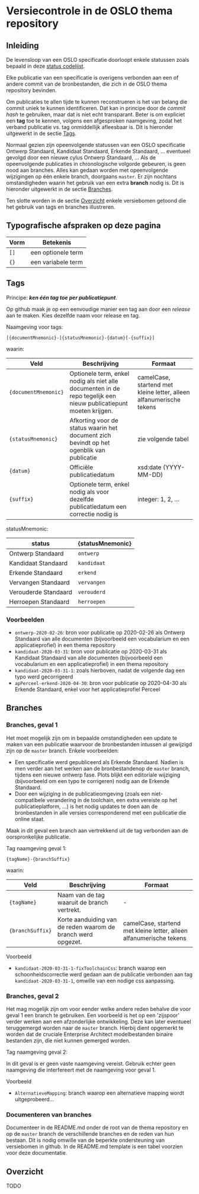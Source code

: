 # Versiecontrole in de OSLO thema repository

## Inleiding

De levensloop van een OSLO specificatie doorloopt enkele statussen zoals bepaald in deze [status codelijst](https://data.vlaanderen.be/doc/conceptscheme/StandaardStatus).

Elke publicatie van een specificatie is overigens verbonden aan een of andere commit van de bronbestanden, die zich in de OSLO thema repository bevinden.

Om publicaties te allen tijde te kunnen reconstrueren is het van belang die commit uniek te kunnen identificeren.
Dat kan in principe door de *commit hash* te gebruiken, maar dat is niet echt transparant.
Beter is om expliciet een **tag** toe te kennen, volgens een afgesproken naamgeving, zodat het verband publicatie vs. tag onmiddellijk afleesbaar is.
Dit is hieronder uitgewerkt in de sectie [Tags](#tags).

Normaal gezien zijn opeenvolgende statussen van een OSLO specificatie Ontwerp Standaard, Kandidaat Standaard, Erkende Standaard, ... eventueel gevolgd door een nieuwe cylus Ontwerp Standaard, ...
Als de opeenvolgende publicaties in chronologische volgorde gebeuren, is geen nood aan branches. Alles kan gedaan worden met opeenvolgende wijzigingen op één enkele branch, doorgaans `master`.
Er zijn nochtans omstandigheden waarin het gebruik van een extra **branch** nodig is.
Dit is hieronder uitgewerkt in de sectie [Branches](#branches).

Ten slotte worden in de sectie [Overzicht](#overzicht) enkele versiebomen getoond die het gebruik van tags en branches illustreren.

## Typografische afspraken op deze pagina

| Vorm | Betekenis |
|------|-----------|
| `[]` | een optionele term |
| `{}` | een variabele term |

## Tags
Principe: **_ken één tag toe per publicatiepunt_**.

Op github maak je op een eenvoudige manier een tag aan door een *release* aan te maken. Kies dezelfde naam voor release en tag.

Naamgeving voor tags:
```
[{documentMnemonic}-]{statusMnemonic}-{datum}[-{suffix}]
```

waarin:

| Veld | Beschrijving | Formaat |
|------|--------------|---------|
| `{documentMnemonic}` | Optionele term, enkel nodig als niet alle documenten in de repo tegelijk een nieuw publicatiepunt moeten krijgen. | camelCase, startend met kleine letter, alleen alfanumerische tekens |
| `{statusMnemonic}` | Afkorting voor de status waarin het document zich bevindt op het ogenblik van publicatie | zie volgende tabel |
| `{datum}` | Officiële publicatiedatum | xsd:date (YYYY-MM-DD) |
| `{suffix}` | Optionele term, enkel nodig als voor dezelfde publicatiedatum een correctie nodig is | integer: 1, 2, ... | 

statusMnemonic:

| status | {statusMnemonic} |
|--------|------------------|
| Ontwerp Standaard | `ontwerp` |
| Kandidaat Standaard | `kandidaat` |
| Erkende Standaard | `erkend` |
| Vervangen Standaard | `vervangen` |
| Verouderde Standaard | `verouderd` |
| Herroepen Standaard  | `herroepen` |

### Voorbeelden
- `ontwerp-2020-02-26`: bron voor publicatie op 2020-02-26 als Ontwerp Standaard van alle documenten (bijvoorbeeld een vocabularium en een applicatieprofiel) in een thema repository
- `kandidaat-2020-03-31`: bron voor publicatie op 2020-03-31 als Kandidaat Standaard van alle documenten (bijvoorbeeld een vocabularium en een applicatieprofiel) in een thema repository
- `kandidaat-2020-03-31-1`: zoals hierboven, nadat de volgende dag een typo werd gecorrigeerd
- `apPerceel-erkend-2020-04-30`: bron voor publicatie op 2020-04-30 als Erkende Standaard, enkel voor het applicatieprofiel Perceel

## Branches

### Branches, geval 1

Het moet mogelijk zijn om in bepaalde omstandigheden een update te maken van een publicatie waarvoor de bronbestanden intussen al gewijzigd zijn op de `master` branch.
Enkele voorbeelden:
- Een specificatie werd gepubliceerd als Erkende Standaard. Nadien is men verder aan het werken aan de bronbestandenop de `master` branch, tijdens een nieuwe ontwerp fase. Plots blijkt een editoriale wijziging (bijvoorbeeld om een typo te corrigeren) nodig aan de Erkende Standaard.
- Door een wijziging in de publicatieomgeving (zoals een niet-compatibele verandering in de toolchain, een extra vereiste op het publicatieplatform, ...) is het nodig updates te doen aan de bronbestanden in alle versies corresponderend met een publicatie die online staat.

Maak in dit geval een branch aan vertrekkend uit de tag verbonden aan de oorspronkelijke publicatie.

Tag naamgeving geval 1:
```
{tagName}-{branchSuffix}
```

waarin:

| Veld | Beschrijving | Formaat |
|------|--------------|---------|
| `{tagName}` | Naam van de tag waaruit de branch vertrekt. | - |
| `{branchSuffix}` | Korte aanduiding van de reden waarom de branch werd opgezet. | camelCase, startend met kleine letter, alleen alfanumerische tekens |

Voorbeeld
- `kandidaat-2020-03-31-1-fixToolchainCss`: branch waarop een schoonheidscorrectie werd gedaan aan de publicatie verbonden aan tag `kandidaat-2020-03-31-1`, omwille van een nodige css aanpassing.

### Branches, geval 2

Het mag mogelijk zijn om voor eender welke andere reden behalve die voor geval 1 een branch te gebruiken.
Een voorbeeld is het op een 'zijspoor' verder werken aan een afzonderlijke ontwikkeling.
Deze kan later eventueel teruggemergd worden naar de `master` branch.
Hierbij dient opgemerkt te worden dat de cruciale Enterprise Architect modelbestanden binaire bestanden zijn, die niet kunnen gemerged worden.

Tag naamgeving geval 2:

In dit geval is er geen vaste naamgeving vereist. Gebruik echter geen naamgeving die interfereert met de naamgeving voor geval 1.

Voorbeeld
- `AlternatieveMapping`: branch waarop een alternatieve mapping wordt uitgeprobeerd...

### Documenteren van branches

Documenteer in de README.md onder de root van de thema repository en op de `master` branch de verschillende branches en de reden van hun bestaan.
Dit is nodig omwille van de beperkte ondersteuning van versiebomen in github.
In de README.md template is een tabel voorzien voor deze documentatie.

## Overzicht

TODO


